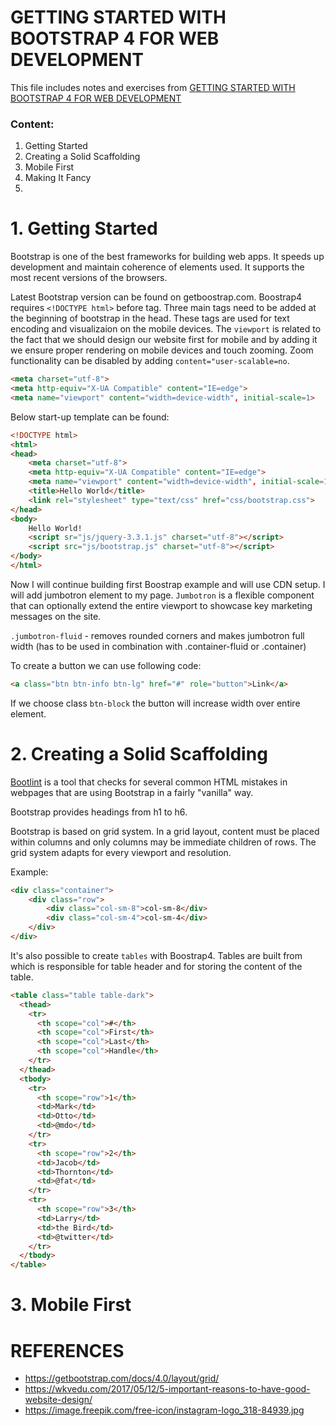 # GETTING STARTED WITH BOOTSTRAP 4 FOR WEB DEVELOPMENT

This file includes notes and exercises from [GETTING STARTED WITH BOOTSTRAP 4 FOR WEB DEVELOPMENT](https://www.safaribooksonline.com/library/view/getting-started-with/9781788999113/video1_1.html?autoStart=True)

### Content:
1. Getting Started
2. Creating a Solid Scaffolding
3. Mobile First
4. Making It Fancy
5.


# 1. Getting Started

Bootstrap is one of the best frameworks for building web apps. It speeds up development and maintain coherence of elements used. It supports the most recent versions of the browsers.

Latest Bootstrap version can be found on getboostrap.com. Boostrap4 requires ``<!DOCTYPE html>`` before <html> tag.
Three main tags need to be added at the beginning  of bootstrap in the head. These tags are used for text encoding and visualizaion on the mobile devices. The ``viewport`` is related to the fact that we should design our website first for mobile and by adding it we ensure proper rendering on mobile devices and touch zooming. Zoom functionality can be disabled by adding ``content="user-scalable=no``.

```html
<meta charset="utf-8">
<meta http-equiv="X-UA Compatible" content="IE=edge">
<meta name="viewport" content="width=device-width", initial-scale=1>
```

Below start-up template can be found:

```html
<!DOCTYPE html>
<html>
<head>
	<meta charset="utf-8">
	<meta http-equiv="X-UA Compatible" content="IE=edge">
	<meta name="viewport" content="width=device-width", initial-scale=1>
	<title>Hello World</title>
	<link rel="stylesheet" type="text/css" href="css/bootstrap.css">
</head>
<body>
	Hello World!
	<script sr="js/jquery-3.3.1.js" charset="utf-8"></script>
	<script src="js/bootstrap.js" charset="utf-8"></script>
</body>
</html>
```
Now I will continue building first Boostrap example and will use CDN setup. I will add jumbotron element to my page.
``Jumbotron`` is a  flexible component that can optionally extend the entire viewport to showcase key marketing messages on the site.

``.jumbotron-fluid`` - removes rounded corners and makes jumbotron full width (has to be used in combination with .container-fluid or .container)

To create a button we can use following code:
```html
<a class="btn btn-info btn-lg" href="#" role="button">Link</a>
```
If we choose class ``btn-block`` the button will increase width over entire element.

# 2. Creating a Solid Scaffolding

[Bootlint](https://github.com/twbs/bootlint) is a tool that checks for several common HTML mistakes in webpages that are using Bootstrap in a fairly "vanilla" way.

Bootstrap provides headings from h1 to h6.

Bootstrap is based on grid system. In a grid layout, content must be placed within columns and only columns may be immediate children of rows. The grid system adapts for every viewport and resolution.

Example:

```html
<div class="container">
	<div class="row">
		<div class="col-sm-8">col-sm-8</div>
		<div class="col-sm-4">col-sm-4</div>
	</div>
</div>
```


It's also possible to create ``tables`` with Boostrap4. Tables are built from <thread></thread> which is responsible for table header and <tbody></tbody> for storing the content of the table.

```html
<table class="table table-dark">
  <thead>
    <tr>
      <th scope="col">#</th>
      <th scope="col">First</th>
      <th scope="col">Last</th>
      <th scope="col">Handle</th>
    </tr>
  </thead>
  <tbody>
    <tr>
      <th scope="row">1</th>
      <td>Mark</td>
      <td>Otto</td>
      <td>@mdo</td>
    </tr>
    <tr>
      <th scope="row">2</th>
      <td>Jacob</td>
      <td>Thornton</td>
      <td>@fat</td>
    </tr>
    <tr>
      <th scope="row">3</th>
      <td>Larry</td>
      <td>the Bird</td>
      <td>@twitter</td>
    </tr>
  </tbody>
</table>
```

# 3. Mobile First



# REFERENCES
- https://getbootstrap.com/docs/4.0/layout/grid/
- https://wkvedu.com/2017/05/12/5-important-reasons-to-have-good-website-design/
- https://image.freepik.com/free-icon/instagram-logo_318-84939.jpg
